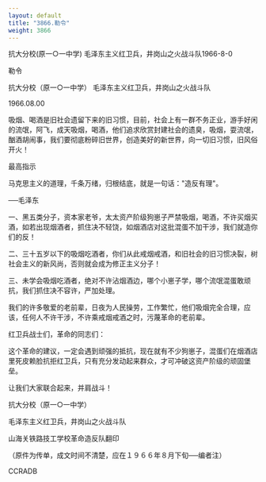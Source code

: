 ```yaml
---
layout: default
title: "3866.勒令"
weight: 3866
---
```


抗大分校(原一○一中学) 毛泽东主义红卫兵，井岗山之火战斗队1966-8-0

勒令

抗大分校（原一○一中学） 毛泽东主义红卫兵，井岗山之火战斗队

1966.08.00

吸烟、喝酒是旧社会遗留下来的旧习惯，目前，社会上有一群不务正业，游手好闲的流氓，阿飞，成天吸烟，喝酒，他们追求欣赏封建社会的遗臭，吸烟，耍流氓，酗酒胡闹事，我们要彻底粉碎旧世界，创造美好的新世界，向一切旧习惯，旧风俗开火！

最高指示

马克思主义的道理，千条万绪，归根结底，就是一句话："造反有理"。

──毛泽东

一、黑五类分子，资本家老爷，太太资产阶级狗崽子严禁吸烟，喝酒，不许买烟买酒，如若出现烟酒者，抓住决不轻饶，如烟酒店对这批混蛋不加干涉，我们就造你们的反！

二、三十五岁以下的吸烟吃酒者，你们从此戒烟戒酒，和旧社会的旧习惯决裂，树社会主义的新风尚，否则就会成为修正主义分子！

三、未学会吸烟吃酒者，绝对不许沾烟酒边，哪个小崽子学，哪个流氓混蛋敢顽抗，我们抓住决不容许，严加处理。

我们的许多敬爱的老前辈，日夜为人民操劳，工作繁忙，他们吸烟完全合理，应该，任何人不许干涉，不许乘戒烟戒酒之时，污蔑革命的老前辈。

红卫兵战士们，革命的同志们：

这个革命的建议，一定会遇到顽强的抵抗，现在就有不少狗崽子，混蛋们在烟酒店里死皮赖脸抗拒红卫兵，只有充分发动起来群众，才可冲破这资产阶级的顽固堡垒。

让我们大家联合起来，并肩战斗！

抗大分校（原一○一中学）

毛泽东主义红卫兵，井岗山之火战斗队

山海关铁路技工学校革命造反队翻印

（原件为传单，成文时间不清楚，应在１９６６年８月下旬──编者注）

CCRADB

